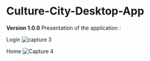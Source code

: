 # Culture-City-Desktop-App
**Version 1.0.0**
Presentation of the application :

Login 
![capture 3](https://user-images.githubusercontent.com/55855575/104827296-62a2bd00-585c-11eb-8b66-43ce1c10b7d7.PNG)

Home
![Capture 4](https://user-images.githubusercontent.com/55855575/104827298-66ceda80-585c-11eb-9544-b2dbfe94ecac.PNG)
